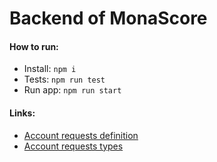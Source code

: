 # Backend of MonaScore

#### How to run:

- Install: `npm i`
- Tests: `npm run test`
- Run app: `npm run start`

#### Links:

- [Account requests definition](./src/app/definitions/userRequestsDefinition.ts)
- [Account requests types](./src/types/userRequests.ts)
